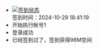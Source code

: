 - [![签到状态](https://github.com/li5bo5/Cloud189-Actions/actions/workflows/main.yml/badge.svg?branch=main)](https://github.com/li5bo5/Cloud189-Actions/actions/workflows/main.yml) <br> 签到时间：2024-10-29 18:41:19
- 开始执行帐号1
- 登录成功
- 已经签到过了，签到获得98M空间
